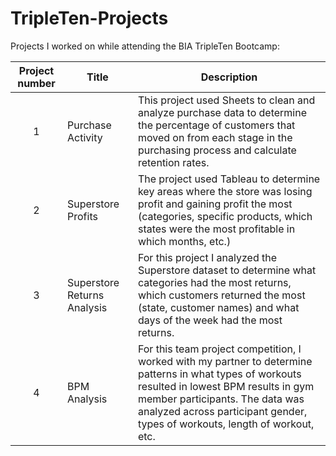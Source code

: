 # TripleTen-Projects
Projects I worked on while attending the BIA TripleTen Bootcamp:

| Project number | Title | Description |
| :-----------: | ----------- |----------- |
| 1 | Purchase Activity | This project used Sheets to clean and analyze purchase data to determine the percentage of customers that moved on from each stage in the purchasing process and calculate retention rates. |
| 2 | Superstore Profits | The project used Tableau to determine key areas where the store was losing profit and gaining profit the most (categories, specific products, which states were the most profitable in which months, etc.) |
| 3 | Superstore Returns Analysis | For this project I analyzed the Superstore dataset to determine what categories had the most returns, which customers returned the most (state, customer names) and what days of the week had the most returns. |
| 4 | BPM Analysis | For this team project competition, I worked with my partner to determine patterns in what types of workouts resulted in lowest BPM results in gym member participants. The data was analyzed across participant gender, types of workouts, length of workout, etc. | 
